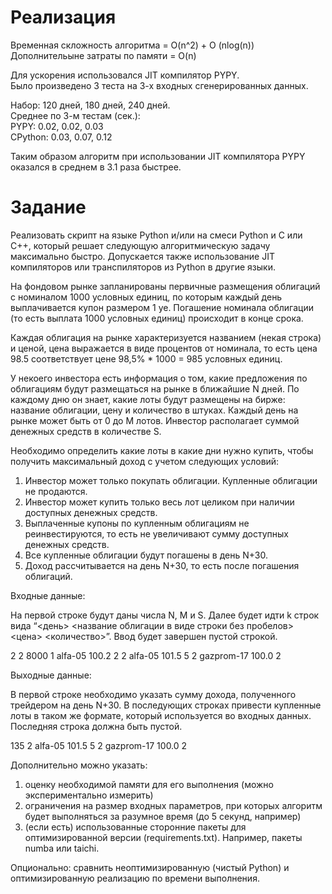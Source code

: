 
 # Реализация
 
 Временная скложность алгоритма = O(n^2) + O (nlog(n)) \
 Дополнительыне затраты по памяти = O(n)
 
Для ускорения использовался JIT компилятор PYPY.\
Было произведено 3 теста на 3-х входных сгенерированных данных.

Набор: 120 дней, 180 дней, 240 дней.\
Среднее по 3-м тестам (сек.):\
PYPY: 0.02, 0.02, 0.03 \
CPython: 0.03, 0.07, 0.12


Таким образом алгоритм при  использовании JIT компилятора PYPY оказался в среднем в 3.1 раза быстрее.






# Задание

Реализовать скрипт на языке Python и/или на смеси Python и C или C++, который решает следующую алгоритмическую задачу максимально быстро. Допускается также использование JIT компиляторов или транспиляторов из Python в другие языки.

На фондовом рынке запланированы первичные размещения облигаций с номиналом 1000
условных единиц, по которым каждый день выплачивается купон размером 1 уе.
Погашение номинала облигации (то есть выплата 1000 условных единиц) происходит в
конце срока.

Каждая облигация на рынке характеризуется названием (некая строка) и ценой, цена
выражается в виде процентов от номинала, то есть цена 98.5 соответствует цене
98,5% * 1000 = 985 условных единиц.

У некоего инвестора есть информация о том, какие предложения по облигациям будут
размещаться на рынке в ближайшие N дней. По каждому дню он знает, какие лоты
будут размещены на бирже: название облигации, цену и количество в штуках. Каждый
день на рынке может быть от 0 до M лотов. Инвестор располагает суммой денежных
средств в количестве S.

Необходимо определить какие лоты в какие дни нужно купить, чтобы получить
максимальный доход с учетом следующих условий:

1. Инвестор может только покупать облигации. Купленные облигации не продаются.
2. Инвестор может купить только весь лот целиком при наличии доступных
денежных средств.
3. Выплаченные купоны по купленным облигациям не реинвестируются, то есть не увеличивают сумму доступных денежных средств.
4. Все купленные облигации будут погашены в день N+30.
5. Доход рассчитывается на день N+30, то есть после погашения облигаций.


Входные данные:

На первой строке будут даны числа N, M и S. Далее будет идти k строк вида “<день>
<название облигации в виде строки без пробелов> <цена> <количество>”. Ввод будет
завершен пустой строкой.

2 2 8000
1 alfa-05 100.2 2
2 alfa-05 101.5 5
2 gazprom-17 100.0 2

Выходные данные:

В первой строке необходимо указать сумму дохода, полученного трейдером на день
N+30. В последующих строках привести купленные лоты в таком же формате,
который используется во входных данных. Последняя строка должна быть пустой.

135
2 alfa-05 101.5 5
2 gazprom-17 100.0 2


Дополнительно можно указать:
1. оценку необходимой памяти для его выполнения (можно экспериментально измерить)
2. ограничения на размер входных параметров, при которых алгоритм будет выполняться за разумное время (до 5 секунд, например)
3. (если есть) использованные сторонние пакеты для оптимизированной версии (requirements.txt). Например, пакеты numba или taichi.

Опционально: сравнить неоптимизированную (чистый Python) и оптимизированную реализацию по времени выполнения.
